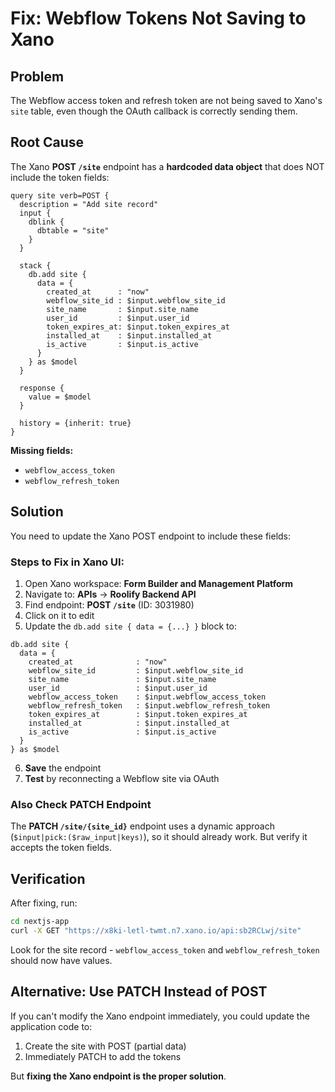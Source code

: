# Fix: Webflow Tokens Not Saving to Xano

## Problem
The Webflow access token and refresh token are not being saved to Xano's `site` table, even though the OAuth callback is correctly sending them.

## Root Cause
The Xano **POST `/site`** endpoint has a **hardcoded data object** that does NOT include the token fields:

```
query site verb=POST {
  description = "Add site record"
  input {
    dblink {
      dbtable = "site"
    }
  }

  stack {
    db.add site {
      data = {
        created_at      : "now"
        webflow_site_id : $input.webflow_site_id
        site_name       : $input.site_name
        user_id         : $input.user_id
        token_expires_at: $input.token_expires_at
        installed_at    : $input.installed_at
        is_active       : $input.is_active
      }
    } as $model
  }

  response {
    value = $model
  }

  history = {inherit: true}
}
```

**Missing fields:**
- `webflow_access_token`
- `webflow_refresh_token`

## Solution
You need to update the Xano POST endpoint to include these fields:

### Steps to Fix in Xano UI:

1. Open Xano workspace: **Form Builder and Management Platform**
2. Navigate to: **APIs** → **Roolify Backend API**
3. Find endpoint: **POST `/site`** (ID: 3031980)
4. Click on it to edit
5. Update the `db.add site { data = {...} }` block to:

```
db.add site {
  data = {
    created_at              : "now"
    webflow_site_id         : $input.webflow_site_id
    site_name               : $input.site_name
    user_id                 : $input.user_id
    webflow_access_token    : $input.webflow_access_token
    webflow_refresh_token   : $input.webflow_refresh_token
    token_expires_at        : $input.token_expires_at
    installed_at            : $input.installed_at
    is_active               : $input.is_active
  }
} as $model
```

6. **Save** the endpoint
7. **Test** by reconnecting a Webflow site via OAuth

### Also Check PATCH Endpoint
The **PATCH `/site/{site_id}`** endpoint uses a dynamic approach (`$input|pick:($raw_input|keys)`), so it should already work. But verify it accepts the token fields.

## Verification
After fixing, run:
```bash
cd nextjs-app
curl -X GET "https://x8ki-letl-twmt.n7.xano.io/api:sb2RCLwj/site"
```

Look for the site record - `webflow_access_token` and `webflow_refresh_token` should now have values.

## Alternative: Use PATCH Instead of POST
If you can't modify the Xano endpoint immediately, you could update the application code to:
1. Create the site with POST (partial data)
2. Immediately PATCH to add the tokens

But **fixing the Xano endpoint is the proper solution**.





